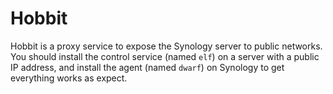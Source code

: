 # Hobbit

Hobbit is a proxy service to expose the Synology server to public networks. You should install the control service
(named `elf`) on a server with a public IP address, and install the agent (named `dwarf`) on Synology to get everything
works as expect.
